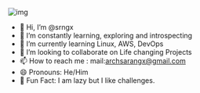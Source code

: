 ![img](https://ci3.googleusercontent.com/meips/ADKq_Nah4sNhNQRQjub78WKhLJjDsax60zfqm40yhYAIlIOyr9HPyGEUKuTNaFwmt9lcsb0L-HOv5fawUozXRWy1tampcqlyH8CaldPOlAmbbKP0X0suJvhNG9yW953eWjrDbA=s0-d-e1-ft#https://github.githubassets.com/assets/mona-launch-rocket-244c5b8c577b.png)

- 👋 Hi, I’m @srngx
- 👀 I’m constantly learning, exploring and introspecting
- 🌱 I’m currently learning Linux, AWS, DevOps
- 💞️ I’m looking to collaborate on Life changing Projects
- 📫 How to reach me : mail:archsarangx@gmail.com
- 😄 Pronouns: He/Him
- 👻 Fun Fact: I am lazy but I like challenges.


